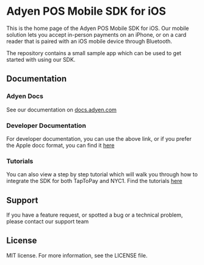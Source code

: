 # Adyen POS Mobile SDK for iOS

This is the home page of the Adyen POS Mobile SDK for iOS. Our mobile solution lets you accept in-person payments on an iPhone, or on a card reader that is paired with an iOS mobile device through Bluetooth.

The repository contains a small sample app which can be used to get started with using our SDK.  

## Documentation

### Adyen Docs
See our documentation on [docs.adyen.com](https://docs.adyen.com/point-of-sale/ipp-mobile/)

### Developer  Documentation
For developer documentation, you can use the above link, or if you prefer the Apple docc format, you can find it [here](https://adyen.github.io/adyen-pos-mobile-ios-artifacts/3.8.0/documentation/adyenpos/adyenpos)

### Tutorials
You can also view a step by step tutorial which will walk you through how to integrate the SDK for both TapToPay and NYC1.
Find the tutorials [here](https://adyen.github.io/adyen-pos-mobile-ios-artifacts/3.8.0/tutorials/meet-adyenpos/)


## Support
If you have a feature request, or spotted a bug or a technical problem, please contact our support team

## License
MIT license. For more information, see the LICENSE file.

